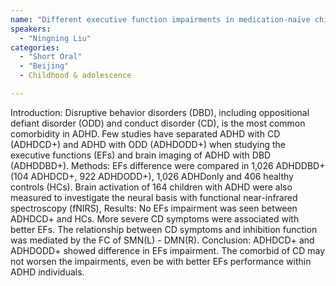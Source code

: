 ```yaml
---
name: "Different executive function impairments in medication-naïve children with attention-deficit/hyperactivity disorder comorbid with oppositional defiant disorder and conduct disorder"
speakers:
  - "Ningning Liu"
categories:
  - "Short Oral"
  - "Beijing"
  - Childhood & adolescence

---
```


Introduction: Disruptive behavior disorders (DBD), including oppositional defiant disorder (ODD) and conduct disorder (CD), is the most common comorbidity in ADHD. Few studies have separated ADHD with CD (ADHDCD+) and ADHD with ODD (ADHDODD+) when studying the executive functions (EFs) and brain imaging of ADHD with DBD (ADHDDBD+).
Methods: EFs difference were compared in 1,026 ADHDDBD+ (104 ADHDCD+, 922 ADHDODD+), 1,026 ADHDonly and 406 healthy controls (HCs). Brain activation of 164 children with ADHD were also measured to investigate the neural basis with functional near-infrared spectroscopy (fNIRS),
Results: No EFs impairment was seen between ADHDCD+ and HCs. More severe CD symptoms were associated with better EFs. The relationship between CD symptoms and inhibition function was mediated by the FC of SMN(L) - DMN(R).
Conclusion: ADHDCD+ and ADHDODD+ showed difference in EFs impairment. The comorbid of CD may not worsen the impairments, even be with better EFs performance within ADHD individuals.
